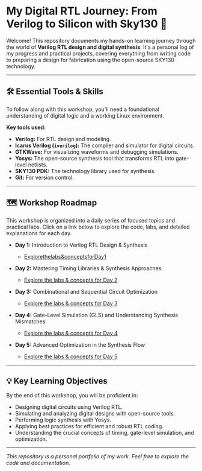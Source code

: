 # My Digital RTL Journey: From Verilog to Silicon with Sky130 🚀

Welcome! This repository documents my hands-on learning journey through the world of **Verilog RTL design and digital synthesis**. It's a personal log of my progress and practical projects, covering everything from writing code to preparing a design for fabrication using the open-source SKY130 technology.

---

## 🛠️ Essential Tools & Skills

To follow along with this workshop, you'll need a foundational understanding of digital logic and a working Linux environment.

**Key tools used:**

* **Verilog:** For RTL design and modeling.
* **Icarus Verilog (`iverilog`):** The compiler and simulator for digital circuits.
* **GTKWave:** For visualizing waveforms and debugging simulations.
* **Yosys:** The open-source synthesis tool that transforms RTL into gate-level netlists.
* **SKY130 PDK:** The technology library used for synthesis.
* **Git:** For version control.

---

## 🗺️ Workshop Roadmap

This workshop is organized into a daily series of focused topics and practical labs. Click on a link below to explore the code, labs, and detailed explanations for each day.

* **Day 1:** Introduction to Verilog RTL Design & Synthesis
    * [Explorethelabs&conceptsforDay1](Day_1/README.md)

* **Day 2:** Mastering Timing Libraries & Synthesis Approaches
    * [Explore the labs & concepts for Day 2](Day_2/README.md)

* **Day 3:** Combinational and Sequential Circuit Optimization
    * [Explore the labs & concepts for Day 3](Day_3/README.md)

* **Day 4:** Gate-Level Simulation (GLS) and Understanding Synthesis Mismatches
    * [Explore the labs & concepts for Day 4](Day_4/README.md)

* **Day 5:** Advanced Optimization in the Synthesis Flow
    * [Explore the labs & concepts for Day 5](Day_5/README.md)

---

## 💡 Key Learning Objectives

By the end of this workshop, you will be proficient in:

* Designing digital circuits using Verilog RTL.
* Simulating and analyzing digital designs with open-source tools.
* Performing logic synthesis with Yosys.
* Applying best practices for efficient and robust RTL coding.
* Understanding the crucial concepts of timing, gate-level simulation, and optimization.

---

_This repository is a personal portfolio of my work. Feel free to explore the code and documentation._
